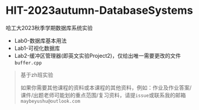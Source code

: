 # HIT-2023autumn-DatabaseSystems
哈工大2023秋季学期数据库系统实验

* Lab0-数据库基本用法
* Lab1-可视化数据库
* Lab2-缓冲区管理器(即英文实验Project2)，仅给出唯一需要更改的文件`buffer.cpp`

> 基于zh班实验
> 
> 如果你需要其他课程的资料或本课程的其他资料，例如：作业及作业答案/课件/出题老师可能划的重点范围/复习资料，请提`issue`或联系我的邮箱`maybeyushu@outlook.com`
